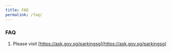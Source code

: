 ```yaml
---
title: FAQ
permalink: /faq/
---
```

### **FAQ**

1. Please visit [https://ask.gov.sg/parkingsg](https://ask.gov.sg/parkingsg)
